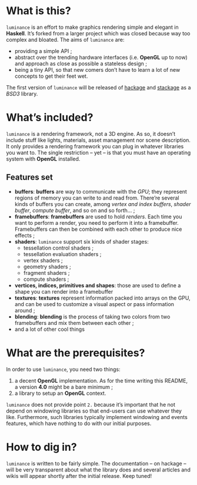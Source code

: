 # What is this?

`luminance` is an effort to make graphics rendering simple and elegant in **Haskell**. It’s forked from a larger project
which was closed because way too complex and bloated. The aims of `luminance` are:

  - providing a simple API ;
  - abstract over the trending hardware interfaces (i.e. **OpenGL** up to now) and approach
    as close as possible a stateless design ;
  - being a tiny API, so that new comers don’t have to learn a lot of new concepts to get
    their feet wet.

The first version of `luminance` will be released of [hackage](https://hackage.haskell.org) and
[stackage](https://www.stackage.org) as a *BSD3* library.

# What’s included?

`luminance` is a rendering framework, not a 3D engine. As so, it doesn’t include stuff like lights, materials, asset
management nor scene description. It only provides a rendering framework you can plug in whatever libraries you want to.
The single restriction – yet – is that you must have an operating system with **OpenGL** installed.

## Features set

- **buffers**: **buffers** are way to communicate with the *GPU*; they represent regions of memory you can write to and
  read from. There’re several kinds of buffers you can create, among *vertex and index buffers*, *shader buffer*, *compute
  buffer*, and so on and so forth… ;
- **framebuffers**: **framebuffers** are used to hold *renders*. Each time you want to perform a render, you need to
  perform it into a framebuffer. Framebuffers can then be combined with each other to produce nice effects ;
- **shaders**: `luminance` support six kinds of shader stages:
  + tessellation control shaders ;
  + tessellation evaluation shaders ;
  + vertex shaders ;
  + geometry shaders ;
  + fragment shaders ;
  + compute shaders ;
- **vertices, indices, primitives and shapes**: those are used to define a shape you can render into a framebuffer
- **textures**: **textures** represent information packed into arrays on the GPU, and can be used to customize a visual
  aspect or pass information around ;
- **blending**: **blending** is the process of taking two colors from two framebuffers and mix them between each other ;
- and a lot of other cool things

# What are the prerequisites?

In order to use `luminance`, you need two things:

1. a decent **OpenGL** implementation. As for the time writing this README, a version **4.0** might be a bare minimum ;
2. a library to setup an **OpenGL** context.

`luminance` does not provide point `2.` because it’s important that he not depend on windowing libraries so that end-users
can use whatever they like. Furthermore, such libraries typically implement windowing and events features, which have nothing
to do with our initial purposes.

# How to dig in?

`luminance` is written to be fairly simple. The documentation – on hackage – will be very transparent about what the
library does and several articles and wikis will appear shortly after the initial release. Keep tuned!
